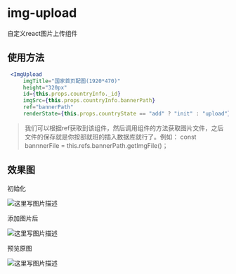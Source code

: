 # img-upload
自定义react图片上传组件


## 使用方法
```jsx
 <ImgUpload 
	 imgTitle="国家首页配图(1920*470)" 
	 height="320px" 
	 id={this.props.countryInfo._id}
     imgSrc={this.props.countryInfo.bannerPath} 
     ref="bannerPath"
     renderState={this.props.countryState == "add" ? "init" : "upload"} />
```
> 我们可以根据ref获取到该组件，然后调用组件的方法获取图片文件，之后文件的保存就是你按部就班的插入数据库就行了。例如： const bannnerFile = this.refs.bannerPath.getImgFile()；

## 效果图
初始化

![这里写图片描述](http://img.blog.csdn.net/20170804100041861?watermark/2/text/aHR0cDovL2Jsb2cuY3Nkbi5uZXQvbWFmYW4xMjE=/font/5a6L5L2T/fontsize/400/fill/I0JBQkFCMA==/dissolve/70/gravity/SouthEast)

添加图片后

![这里写图片描述](http://img.blog.csdn.net/20170804100133412?watermark/2/text/aHR0cDovL2Jsb2cuY3Nkbi5uZXQvbWFmYW4xMjE=/font/5a6L5L2T/fontsize/400/fill/I0JBQkFCMA==/dissolve/70/gravity/SouthEast)

预览原图

![这里写图片描述](http://img.blog.csdn.net/20170804100157508?watermark/2/text/aHR0cDovL2Jsb2cuY3Nkbi5uZXQvbWFmYW4xMjE=/font/5a6L5L2T/fontsize/400/fill/I0JBQkFCMA==/dissolve/70/gravity/SouthEast)
